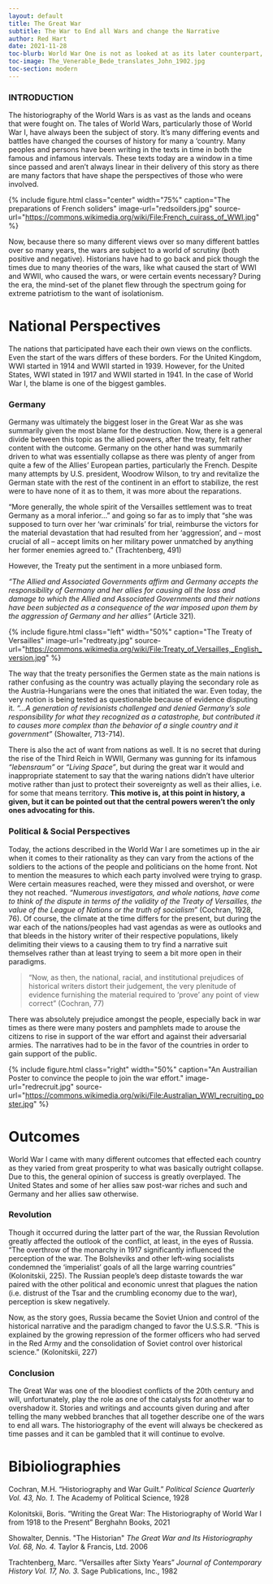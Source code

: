 ```yaml
---
layout: default
title: The Great War
subtitle: The War to End all Wars and change the Narrative
author: Red Hart
date: 2021-11-28
toc-blurb: World War One is not as looked at as its later counterpart, World War Two, but it’s been subject to discussion as the War is considered to be a flash point of the change in the way the world perceives its history after and how countries perceive themselves.
toc-image: The_Venerable_Bede_translates_John_1902.jpg
toc-section: modern
---
```

### INTRODUCTION
The historiography of the World Wars is as vast as the lands and oceans that were fought on. The tales of World Wars, particularly those of World War I, have always been the subject of story. It’s many differing events and battles have changed the courses of history for many a ‘country. Many peoples and persons have been writing in the texts in time in both the famous and infamous intervals. These texts today are a window in a time since passed and aren’t always linear in their delivery of this story as there are many factors that have shape the perspectives of those who were involved.

{% include figure.html
  class="center"
  width="75%"
  caption="The preparations of French soliders"
  image-url="redsoilders.jpg"
  source-url="https://commons.wikimedia.org/wiki/File:French_cuirass_of_WWI.jpg"
%}

Now, because there so many different views over so many different battles over so many years, the wars are subject to a world of scrutiny (both positive and negative). Historians have had to go back and pick though the times due to many theories of the wars, like what caused the start of WWI and WWII, who caused the wars, or were certain events necessary? During the era, the mind-set of the planet flew through the spectrum going for extreme patriotism to the want of isolationism.
# National Perspectives
The nations that participated have each their own views on the conflicts. Even the start of the wars differs of these borders. For the United Kingdom, WWI started in 1914 and WWII started in 1939. However, for the United States, WWI stated in 1917 and WWII started in 1941. In the case of World War I, the blame is one of the biggest gambles.
### Germany
Germany was ultimately the biggest loser in the Great War as she was summarily given the most blame for the destruction. Now, there is a general divide between this topic as the allied powers, after the treaty, felt rather content with the outcome. Germany on the other hand was summarily driven to what was essentially collapse as there was plenty of anger from quite a few of the Allies’ European parties, particularly the French. Despite many attempts by U.S. president, Woodrow Wilson, to try and revitalize the German state with the rest of the continent in an effort to stabilize, the rest were to have none of it as to them, it was more about the reparations.

“More generally, the whole spirit of the Versailles settlement was to treat Germany as a moral inferior…” and going so far as to imply that “she was supposed to turn over her ‘war criminals’ for trial, reimburse the victors for the material devastation that had resulted from her ‘aggression’, and – most crucial of all – accept limits on her military power unmatched by anything her former enemies agreed to.” (Trachtenberg, 491)

However, the Treaty put the sentiment in a more unbiased form.

_“The Allied and Associated Governments affirm and Germany accepts the responsibility of Germany and her allies for causing all the loss and damage to which the Allied and Associated Governments and their nations have been subjected as a consequence of the war imposed upon them by the aggression of Germany and her allies”_ (Article 321).

{% include figure.html
  class="left"
  width="50%"
  caption="The Treaty of Versailles"
  image-url="redtreaty.jpg"
  source-url="https://commons.wikimedia.org/wiki/File:Treaty_of_Versailles,_English_version.jpg"
%}


The way that the treaty personifies the Germen state as the main nations is rather confusing as the country was actually playing the secondary role as the Austria-Hungarians were the ones that initiated the war. Even today, the very notion is being tested as questionable because of evidence disputing it. _“…A generation of revisionists challenged and denied Germany’s sole responsibility for what they recognized as a catastrophe, but contributed it to causes more complex than the behavior of a single country and it government”_ (Showalter, 713-714).

There is also the act of want from nations as well. It is no secret that during the rise of the Third Reich in WWII, Germany was gunning for its infamous _“lebensraum”_ or _“Living Space”_, but during the great war it would and inappropriate statement to say that the waring nations didn’t have ulterior motive rather than just to protect their sovereignty as well as their allies, i.e. for some that means territory. __This motive is, at this point in history, a given, but it can be pointed out that the central powers weren’t the only ones advocating for this.__
### Political & Social Perspectives
Today, the actions described in the World War I are sometimes up in the air when it comes to their rationality as they can vary from the actions of the soldiers to the actions of the people and politicians on the home front. Not to mention the measures to which each party involved were trying to grasp. Were certain measures reached, were they missed and overshot, or were they not reached. _“Numerous investigators, and whole nations, have come to think of the dispute in terms of the validity of the Treaty of Versailles, the value of the League of Nations or the truth of socialism”_ (Cochran, 1928, 76). Of course, the climate at the time differs for the present, but during the war each of the nations/peoples had vast agendas as were as outlooks and that bleeds in the history writer of their respective populations, likely delimiting their views to a causing them to try find a narrative suit themselves rather than at least trying to seem a bit more open in their paradigms.

> “Now, as then, the national, racial, and institutional prejudices of historical writers distort their judgement, the very plenitude of evidence furnishing the material required to ‘prove’ any point of view correct” (Cochran, 77)

There was absolutely prejudice amongst the people, especially back in war times as there were many posters and pamphlets made to arouse the citizens to rise in support of the war effort and against their adversarial armies. The narratives had to be in the favor of the countries in order to gain support of the public.

{% include figure.html
  class="right"
  width="50%"
  caption="An Austrailian Poster to convince the people to join the war effort."
  image-url="redrecruit.jpg"
  source-url="https://commons.wikimedia.org/wiki/File:Australian_WWI_recruiting_poster.jpg"
%}
# Outcomes
World War I came with many different outcomes that effected each country as they varied from great prosperity to what was basically outright collapse. Due to this, the general opinion of success is greatly overplayed. The United States and some of her allies saw post-war riches and such and Germany and her allies saw otherwise.
### Revolution
Though it occurred during the latter part of the war, the Russian Revolution greatly affected the outlook of the conflict, at least, in the eyes of Russia. “The overthrow of the monarchy in 1917 significantly influenced the perception of the war. The Bolsheviks and other left-wing socialists condemned the ‘imperialist’ goals of all the large warring countries” (Kolonitskii, 225). The Russian people’s deep distaste towards the war paired with the other political and economic unrest that plagues the nation (i.e. distrust of the Tsar and the crumbling economy due to the war), perception is skew negatively.

Now, as the story goes, Russia became the Soviet Union and control of the historical narrative and the paradigm changed to favor the U.S.S.R. “This is explained by the growing repression of the former officers who had served in the Red Army and the consolidation of Soviet control over historical science.” (Kolonitskii, 227)
### Conclusion
The Great War was one of the bloodiest conflicts of the 20th century and will, unfortunately, play the role as one of the catalysts for another war to overshadow it. Stories and writings and accounts given during and after telling the many webbed branches that all together describe one of the wars to end all wars. The historiography of the event will always be checkered as time passes and it can be gambled that it will continue to evolve.

# Bibioliographies
Cochran, M.H. “Historiography and War Guilt.” *Political Science Quarterly Vol. 43, No. 1.* The Academy of Political Science, 1928

Kolonitskii, Boris. “Writing the Great War: The Historiography of World War I from 1918 to the Present” Berghahn Books, 2021

Showalter, Dennis. "The Historian" *The Great War and Its Historiography Vol. 68, No. 4.* Taylor & Francis, Ltd. 2006

Trachtenberg, Marc. “Versailles after Sixty Years” *Journal of Contemporary History Vol. 17, No. 3.* Sage Publications, Inc., 1982
